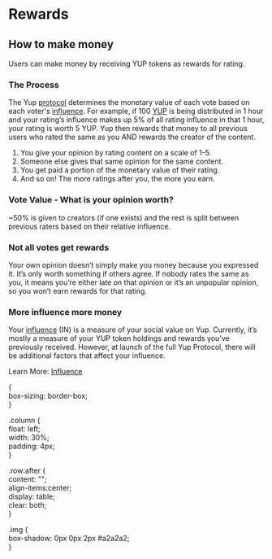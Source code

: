 # Rewards

## How to make money

Users can make money by receiving YUP tokens as rewards for rating.

### The Process

The Yup [protocol](https://github.com/Yup-io/yup_docs/tree/24938ac610bbd465109806ec69fb9e97054f2399/protocol.md) determines the monetary value of each vote based on each voter's [influence](https://docs.yup.io/#/protocol?id=influence). For example, if 100 [YUP](https://github.com/Yup-io/yup_docs/tree/24938ac610bbd465109806ec69fb9e97054f2399/token.md) is being distributed in 1 hour and your rating’s influence makes up 5% of all rating influence in that 1 hour, your rating is worth 5 YUP. Yup then rewards that money to all previous users who rated the same as you AND rewards the creator of the content.

1. You give your opinion by rating content on a scale of 1-5.
2. Someone else gives that same opinion for the same content.
3. You get paid a portion of the monetary value of their rating.
4. And so on! The more ratings after you, the more you earn.

### Vote Value - What is your opinion worth?

~50% is given to creators \(if one exists\) and the rest is split between previous raters based on their relative influence.

### Not all votes get rewards

Your own opinion doesn’t simply make you money because you expressed it. It’s only worth something if others agree. If nobody rates the same as you, it means you’re either late on that opinion or it’s an unpopular opinion, so you won’t earn rewards for that rating.

### More influence more money

Your [influence](https://docs.yup.io/#/protocol?id=influence) \(IN\) is a measure of your social value on Yup. Currently, it’s mostly a measure of your YUP token holdings and rewards you’ve previously received. However, at launch of the full Yup Protocol, there will be additional factors that affect your influence.

Learn More: [Influence](https://docs.yup.io/#/protocol?id=influence)

  
{  
  box-sizing: border-box;  
}  
  
.column {  
  float: left;  
  width: 30%;  
  padding: 4px;  
}  
  
.row:after {  
  content: "";  
  align-items:center;  
  display: table;  
  clear: both;  
}  
  
.img {  
  box-shadow: 0px 0px 2px \#a2a2a2;  
}  


